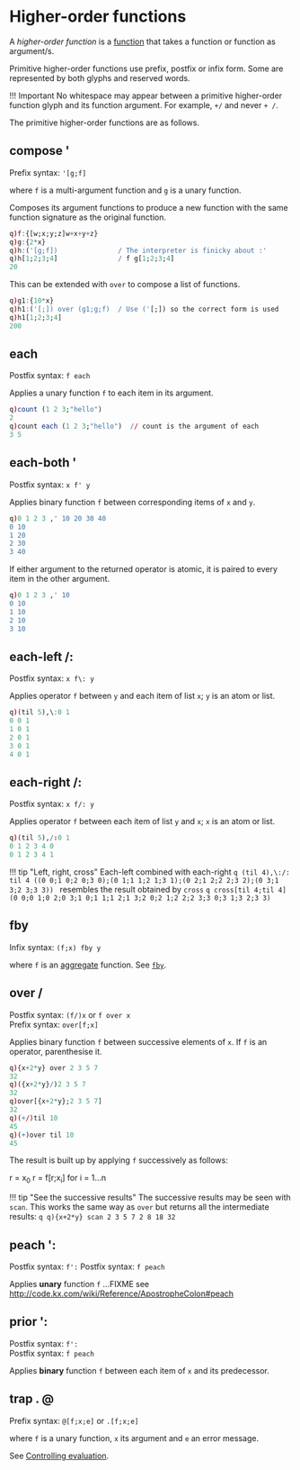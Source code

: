 Higher-order functions
======================

A _higher-order function_ is a [function](functions) that takes a function or function as argument/s. 

Primitive higher-order functions use prefix, postfix or infix form. Some are represented by both glyphs and reserved words. 

!!! Important 
    No whitespace may appear between a primitive higher-order function glyph and its function argument. For example, `+/` and never `+ /`.

The primitive higher-order functions are as follows. 


## compose '

Prefix syntax: `'[g;f]`

where `f` is a multi-argument function and `g` is a unary function.

Composes its argument functions to produce a new function with the same function signature as the original function. 
```q
q)f:{[w;x;y;z]w+x+y+z}
q)g:{2*x}
q)h:('[g;f])               / The interpreter is finicky about :'
q)h[1;2;3;4]               / f g[1;2;3;4]
20
```
This can be extended with `over` to compose a list of functions.
```q
q)g1:{10*x}
q)h1:('[;]) over (g1;g;f)  / Use ('[;]) so the correct form is used
q)h1[1;2;3;4]
200
```


## each 

Postfix syntax: `f each`

Applies a unary function `f` to each item in its argument.
```q
q)count (1 2 3;"hello")
2
q)count each (1 2 3;"hello")  // count is the argument of each
3 5
```


## each-both '

Postfix syntax: `x f' y`

Applies binary function `f` between corresponding items of `x` and `y`. 
```q
q)0 1 2 3 ,' 10 20 30 40
0 10
1 20
2 30
3 40
```
If either argument to the returned operator is atomic, it is paired to every item in the other argument.
```q
q)0 1 2 3 ,' 10
0 10
1 10
2 10
3 10
```


## each-left /:

Postfix syntax: `x f\: y`

Applies operator `f` between `y` and each item of list `x`; `y` is an atom or list.
```q
q)(til 5),\:0 1
0 0 1
1 0 1
2 0 1
3 0 1
4 0 1
```


## each-right /:

Postfix syntax: `x f/: y`

Applies operator `f` between each item of list `y` and `x`; `x` is an atom or list.
```q
q)(til 5),/:0 1
0 1 2 3 4 0
0 1 2 3 4 1
```

!!! tip "Left, right, cross"
    Each-left combined with each-right
    ```q
    (til 4),\:/: til 4
    ((0 0;1 0;2 0;3 0);(0 1;1 1;2 1;3 1);(0 2;1 2;2 2;3 2);(0 3;1 3;2 3;3 3))
    ```
    resembles the result obtained by `cross`
    ```q
    cross[til 4;til 4]
    (0 0;0 1;0 2;0 3;1 0;1 1;1 2;1 3;2 0;2 1;2 2;2 3;3 0;3 1;3 2;3 3)
    ```


## fby

Infix syntax: `(f;x) fby y`

where `f` is an [aggregate](functions#actions-on-lists) function. See [`fby`](language/fby).


## over /

Postfix syntax: `(f/)x`  or `f over x`  
Prefix syntax: `over[f;x]` 

Applies binary function `f` between successive elements of `x`. If `f` is an operator, parenthesise it.
```q
q){x+2*y} over 2 3 5 7
32
q)({x+2*y}/)2 3 5 7
32
q)over[{x+2*y};2 3 5 7]
32
q)(+/)til 10
45
q)(+)over til 10
45
```
The result is built up by applying `f` successively as follows:

r = x<sub>0</sub>
r = f\[r;x<sub>i</sub>\] for i = 1…n

!!! tip "See the successive results"
    The successive results may be seen with `scan`. This works the same way as `over` but returns all the intermediate results:
    ```q
    q){x+2*y} scan 2 3 5 7
    2 8 18 32
    ```

## peach ':

Postfix syntax: `f':`
Postfix syntax: `f peach`

Applies **unary** function `f` …FIXME see <http://code.kx.com/wiki/Reference/ApostropheColon#peach>


## prior ':

Postfix syntax: `f':`  
Postfix syntax: `f peach`

Applies **binary** function `f` between each item of `x` and its predecessor.


## trap . @

Prefix syntax: `@[f;x;e]` or `.[f;x;e]` 

where `f` is a unary function, `x` its argument and `e` an error message. 

See [Controlling evaluation](evaluation#trap).













